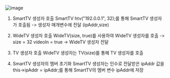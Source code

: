 
![image](https://github.com/user-attachments/assets/f49509f6-bc44-4fdd-9fae-4f7722b9a240)

1. SmartTV 생성자 호출
   SmartTV htv("192.0.0.1", 32);를 통해 SmartTV 생성자가 호출됨 -> 생성자 매개변수에 전달 (ipAddr,size)
   
2. WideTV 생성자 호출 
   WideTV(size, true)를 사용하여 WideTV 생성자를 호출 -> size = 32 videoIn = true -> WideTV 생성자 전달

3. TV 생성자 호출
  WideTV 생성자는 TV(size)를 통해 TV 생성자를 호출

4. SmartTV 생성자의 멤버 초기화
   SmartTV 생성자는 인수로 전달받은 ipAddr 값을 this->ipAddr = ipAddr;를 통해 SmartTV의 멤버 변수 ipAddr에 저장

